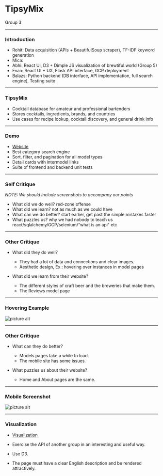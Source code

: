 # TipsyMix 

Group 3

---

### Introduction

- Rohit: Data acquisition (APIs + BeautifulSoup scraper), TF-IDF keyword generation
- Mica: 
- Abhi: React UI, D3 + Dimple JS visualization of brewtiful.world (Group 5)
- Evan: React UI + UX, Flask API interface, GCP deployment
- Balazs: Python backend (DB interface, API implementation, full search engine), Testing suite

---

### TipsyMix

- Cocktail database for amateur and professional bartenders
- Stores cocktails, ingredients, brands, and countries
- Use cases for recipe lookup, cocktail discovery, and general drink info

---

### Demo

- [Website](https://www.tipsymix.com/)
- Best category search engine
- Sort, filter, and pagination for all model types
- Detail cards with intermodel links
- Suite of frontend and backend unit tests

---

### Self Critique

*NOTE: We should include screenshots to accompany our points*

- What did we do well?
	red-zone offense
- What did we learn?
	not as much as we could have
- What can we do better?
	start earlier, get past the simple mistakes faster
- What puzzles us?
	why we had nobody to teach us react/sqlalchemy/GCP/selenium/"what is an api" etc
---

### Other Critique

- What did they do well?
    * They had a lot of data and connections and clear images.
    * Aesthetic design, Ex.: hovering over instances in model pages

- What did we learn from their website?
    * The different styles of craft beer and the breweries that make them.
    * The Reviews model page

---

### Hovering Example

![picture alt](https://i.gyazo.com/67a06f508deb26b49d95853a67b2c70e.png)


---

### Other Critique

- What can they do better?
    * Models pages take a while to load.
    * The mobile site has some issues.

- What puzzles us about their website?
    * Home and About pages are the same.

---

### Mobile Screenshot

![picture alt](https://i.gyazo.com/d74f38747448f748562a03ea7ddaccfc.png)

---

### Visualization

- [Visualization](https://shinobhi.github.com/tipsy-data)

- Exercise the API of another group in an interesting and useful way.
- Use D3.
- The page must have a clear English description and be rendered attractively.

